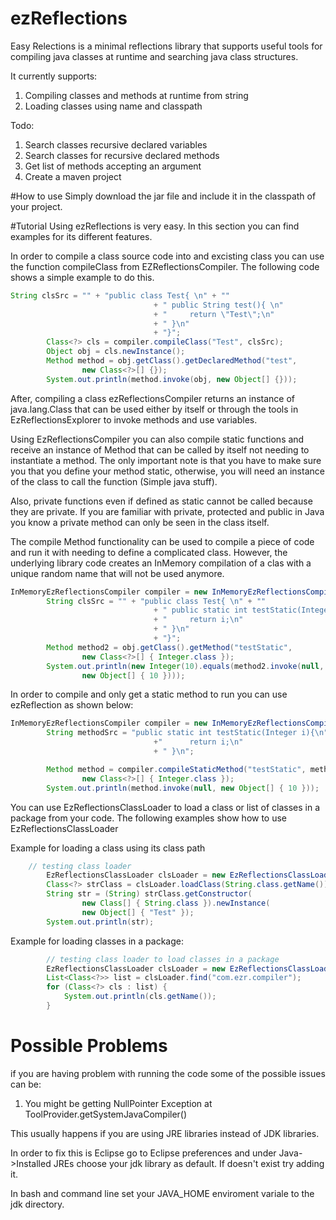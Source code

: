 # ezReflections

Easy Relections is a minimal reflections library that supports useful tools for compiling java classes at runtime and searching java class structures.

It currently supports: 

1. Compiling classes and methods at runtime from string
2. Loading classes using name and classpath


Todo:

1. Search classes recursive declared variables
2. Search classes for recursive declared methods
3. Get list of methods accepting an argument
4. Create a maven project


#How to use
Simply download the jar file and include it in the classpath of your project.

#Tutorial
Using ezReflections is very easy. In this section you can find examples for its different features.


In order to compile a class source code into and excisting class you can use the function compileClass from EZReflectionsCompiler. The following code shows a simple example to do this.
```java
String clsSrc = "" + "public class Test{ \n" + ""
								+ "	public String test(){ \n"
								+ "		return \"Test\";\n"
								+ "	}\n"
								+ "}";
		Class<?> cls = compiler.compileClass("Test", clsSrc);
		Object obj = cls.newInstance();
		Method method = obj.getClass().getDeclaredMethod("test",
				new Class<?>[] {});
		System.out.println(method.invoke(obj, new Object[] {}));

```
After, compiling a class ezReflectionsCompiler returns an instance of java.lang.Class that can be used either by itself or through the tools in EzReflectionsExplorer to invoke methods and use variables.

Using EzReflectionsCompiler you can also compile static functions and receive an instance of Method that can be called by itself not needing to instantiate a method. The only important note is that you have to make sure you that you define your method static, otherwise, you will need an instance of the class to call the function (Simple java stuff). 

Also, private functions even if defined as static cannot be called because they are private. If you are familiar with private, protected and public in Java you know a private method can only be seen in the class itself. 

The compile Method functionality can be used to compile a piece of code and run it with needing to define a complicated class. However, the underlying library code creates an InMemory compilation of a clas with a unique random name that will not be used anymore.


```java
InMemoryEzReflectionsCompiler compiler = new InMemoryEzReflectionsCompiler();
		String clsSrc = "" + "public class Test{ \n" + ""
								+ "	public static int testStatic(Integer i){\n"
								+ "		return i;\n"
								+ "	}\n" 
								+ "}";
		Method method2 = obj.getClass().getMethod("testStatic",
				new Class<?>[] { Integer.class });
		System.out.println(new Integer(10).equals(method2.invoke(null,
				new Object[] { 10 })));
```

In order to compile and only get a static method to run you can use ezReflection as shown below:
```java
InMemoryEzReflectionsCompiler compiler = new InMemoryEzReflectionsCompiler();
		String methodSrc = "public static int testStatic(Integer i){\n"
				                +"		return i;\n" 
				                + "	}\n";

		Method method = compiler.compileStaticMethod("testStatic", methodSrc,
				new Class<?>[] { Integer.class });
		System.out.println(method.invoke(null, new Object[] { 10 }));
```
You can use EzReflectionsClassLoader to load a class or list of classes in a package from your code. The following examples show how to use EzReflectionsClassLoader

Example for loading a class using its class path

```java
	// testing class loader
		EzReflectionsClassLoader clsLoader = new EzReflectionsClassLoader();
		Class<?> strClass = clsLoader.loadClass(String.class.getName());
		String str = (String) strClass.getConstructor(
				new Class[] { String.class }).newInstance(
				new Object[] { "Test" });
		System.out.println(str);
```

Example for loading classes in a package:

```java
		// testing class loader to load classes in a package
		EzReflectionsClassLoader clsLoader = new EzReflectionsClassLoader();
		List<Class<?>> list = clsLoader.find("com.ezr.compiler");
		for (Class<?> cls : list) {
			System.out.println(cls.getName());
		}
```

# Possible Problems
if you are having problem with running the code some of the possible issues can be:

1. You might be getting NullPointer Exception at ToolProvider.getSystemJavaCompiler()
 
This usually happens if you are using JRE libraries instead of JDK libraries.

In order to fix this is Eclipse go to Eclipse preferences and under Java->Installed JREs choose your jdk library as default. If doesn't exist try adding it. 

In bash and command line set your JAVA_HOME enviroment variale to the jdk directory.

